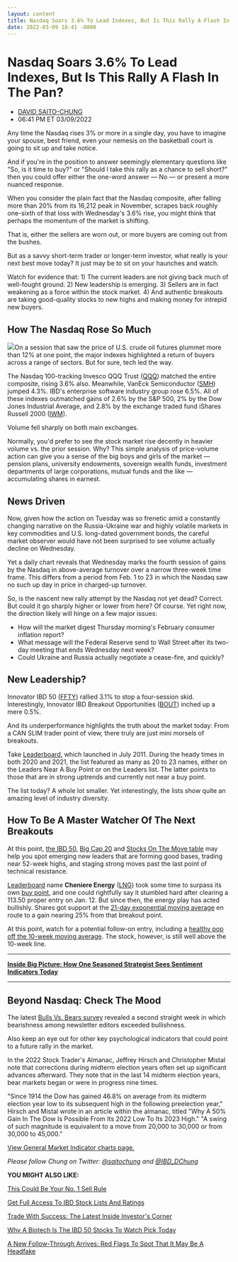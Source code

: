 ```yaml
---
layout: content
title: Nasdaq Soars 3.6% To Lead Indexes, But Is This Rally A Flash In The Pan?
date: 2022-03-09 18:41 -0800
---
```



Nasdaq Soars 3.6% To Lead Indexes, But Is This Rally A Flash In The Pan?
=========================================================================




* [DAVID SAITO-CHUNG](https://www.investors.com/author/chungd/ "Posts by DAVID SAITO-CHUNG")
* 06:41 PM ET 03/09/2022




Any time the Nasdaq rises 3% or more in a single day, you have to imagine your spouse, best friend, even your nemesis on the basketball court is going to sit up and take notice.




And if you're in the position to answer seemingly elementary questions like "So, is it time to buy?" or "Should I take this rally as a chance to sell short?" then you could offer either the one-word answer — No — or present a more nuanced response.


When you consider the plain fact that the Nasdaq composite, after falling more than 20% from its 16,212 peak in November, scrapes back roughly one-sixth of that loss with Wednesday's 3.6% rise, you might think that perhaps the momentum of the market is shifting.


That is, either the sellers are worn out, or more buyers are coming out from the bushes.


But as a savvy short-term trader or longer-term investor, what really is your next best move today? It just may be to sit on your haunches and watch.


Watch for evidence that: 1) The current leaders are not giving back much of well-fought ground. 2) New leadership is emerging. 3) Sellers are in fact weakening as a force within the stock market. 4) And authentic breakouts are taking good-quality stocks to new highs and making money for intrepid new buyers.


How The Nasdaq Rose So Much
---------------------------


![](https://www.investors.com/wp-content/uploads/2022/03/MP030922-206x300.jpg)On a session that saw the price of U.S. crude oil futures plummet more than 12% at one point, the major indexes highlighted a return of buyers across a range of sectors. But for sure, tech led the way.


The Nasdaq 100-tracking Invesco QQQ Trust ([QQQ](https://research.investors.com/quote.aspx?symbol=QQQ)) matched the entire composite, rising 3.6% also. Meanwhile, VanEck Semiconductor ([SMH](https://research.investors.com/quote.aspx?symbol=SMH)) jumped 4.3%. IBD's enterprise software industry group rose 6.5%. All of these indexes outmatched gains of 2.6% by the S&P 500, 2% by the Dow Jones Industrial Average, and 2.8% by the exchange traded fund iShares Russell 2000 ([IWM](https://research.investors.com/quote.aspx?symbol=IWM)).


Volume fell sharply on both main exchanges.


Normally, you'd prefer to see the stock market rise decently in heavier volume vs. the prior session. Why? This simple analysis of price-volume action can give you a sense of the big boys and girls of the market — pension plans, university endowments, sovereign wealth funds, investment departments of large corporations, mutual funds and the like — accumulating shares in earnest.


News Driven
-----------


Now, given how the action on Tuesday was so frenetic amid a constantly changing narrative on the Russia-Ukraine war and highly volatile markets in key commodities and U.S. long-dated government bonds, the careful market observer would have not been surprised to see volume actually decline on Wednesday.


Yet a daily chart reveals that Wednesday marks the fourth session of gains by the Nasdaq in above-average turnover over a narrow three-week time frame. This differs from a period from Feb. 1 to 23 in which the Nasdaq saw no such up day in price in charged-up turnover.


So, is the nascent new rally attempt by the Nasdaq not yet dead? Correct. But could it go sharply higher or lower from here? Of course. Yet right now, the direction likely will hinge on a few major issues:


* How will the market digest Thursday morning's February consumer inflation report?
* What message will the Federal Reserve send to Wall Street after its two-day meeting that ends Wednesday next week?
* Could Ukraine and Russia actually negotiate a cease-fire, and quickly?


New Leadership?
---------------



Innovator IBD 50 ([FFTY](https://research.investors.com/quote.aspx?symbol=FFTY)) rallied 3.1% to stop a four-session skid. Interestingly, Innovator IBD Breakout Opportunities ([BOUT](https://research.investors.com/quote.aspx?symbol=BOUT)) inched up a mere 0.5%.


And its underperformance highlights the truth about the market today: From a CAN SLIM trader point of view, there truly are just mini morsels of breakouts.


Take [Leaderboard](https://leaderboard.investors.com/#/leaders/leadersnearabuypoint), which launched in July 2011. During the heady times in both 2020 and 2021, the list featured as many as 20 to 23 names, either on the Leaders Near A Buy Point or on the Leaders list. The latter points to those that are in strong uptrends and currently not near a buy point.


The list today? A whole lot smaller. Yet interestingly, the lists show quite an amazing level of industry diversity.


How To Be A Master Watcher Of The Next Breakouts
------------------------------------------------



At this point, [the IBD 50](https://leaderboard.investors.com/#/ibd50/full), [Big Cap 20](https://research.investors.com/stock-lists/big-cap-20/) and [Stocks On The Move table](https://research.investors.com/stocksonthemove.aspx) may help you spot emerging new leaders that are forming good bases, trading near 52-week highs, and staging strong moves past the last point of technical resistance.


[Leaderboard](https://leaderboard.investors.com/#/leaders/watchlist) name **Cheniere Energy** ([LNG](https://research.investors.com/quote.aspx?symbol=LNG)) took some time to surpass its own [buy point](https://www.investors.com/how-to-invest/investors-corner/chart-reading-basics-how-a-buy-point-marks-a-time-of-opportunity/), and one could rightfully say it stumbled hard after clearing a 113.50 proper entry on Jan. 12. But since then, the energy play has acted bullishly. Shares got support at the [21-day exponential moving average](https://www.investors.com/how-to-invest/investors-corner/what-is-the-21-day-exponential-moving-average/) en route to a gain nearing 25% from that breakout point.


At this point, watch for a potential follow-on entry, including a [healthy pop off the 10-week moving average](https://www.investors.com/how-to-invest/investors-corner/top-stocks-tend-to-do-this-after-technical-breakout/). The stock, however, is still well above the 10-week line.




---


[**Inside Big Picture: How One Seasoned Strategist Sees Sentiment Indicators Today**](https://www.investors.com/market-trend/the-big-picture/stock-market-trips-on-inflation-russia-concerns-how-one-strategist-views-sentiment-indicators-today/)




---


Beyond Nasdaq: Check The Mood
-----------------------------


The latest [Bulls Vs. Bears survey](https://research.investors.com/psychological-market-indicators/chart?type=bullsbears) revealed a second straight week in which bearishness among newsletter editors exceeded bullishness.


Also keep an eye out for other key psychological indicators that could point to a future rally in the market.


In the 2022 Stock Trader's Almanac, Jeffrey Hirsch and Christopher Mistal note that corrections during midterm election years often set up significant advances afterward. They note that in the last 14 midterm election years, bear markets began or were in progress nine times.


"Since 1914 the Dow has gained 46.8% on average from its midterm election year low to its subsequent high in the following preelection year," Hirsch and Mistal wrote in an article within the almanac, titled "Why A 50% Gain In The Dow Is Possible From Its 2022 Low To Its 2023 High." "A swing of such magnitude is equivalent to a move from 20,000 to 30,000 or from 30,000 to 45,000."


[View General Market Indicator charts page.](https://www.investors.com/wp-content/uploads/2022/03/DailyGMI030922.pdf)


*Please follow Chung on Twitter: [@saitochung](https://twitter.com/SaitoChung) and [@IBD\_DChung](https://twitter.com/IBD_DChung)*


**YOU MIGHT ALSO LIKE:**


[This Could Be Your No. 1 Sell Rule](https://www.investors.com/how-to-invest/investors-corner/when-to-sell-growth-stocks-number-1-rule/)


[Get Full Access To IBD Stock Lists And Ratings](https://www.investors.com/product/ibd-digital/?artProdLink=IBD_Digital)


[Trade With Success: The Latest Inside Investor's Corner](https://www.investors.com/category/how-to-invest/investors-corner/)


[Why A Biotech Is The IBD 50 Stocks To Watch Pick Today](https://www.investors.com/research/ibd-50-stocks-to-watch-biotech-stock-harmony-biosciences-nears-buy-point/)


[A New Follow-Through Arrives: Red Flags To Spot That It May Be A Headfake](https://www.investors.com/how-to-invest/investors-corner/not-every-market-follow-through-works-2-red-flags-to-watch-for/)




